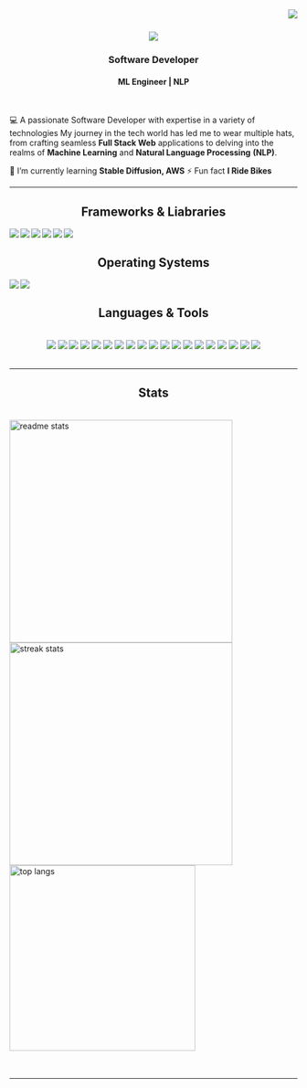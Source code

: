 <img align="right" src="https://komarev.com/ghpvc/?username=IamZaheer070&color=blue" />

<h1 align="center">
    <img src="https://readme-typing-svg.herokuapp.com/?font=Righteous&size=35&center=true&vCenter=true&width=500&height=70&duration=4000&lines=Hi!+👋;+I'm+Zaheer+.+!;" />
</h1>

<h3 align="center">Software Developer</h3>
<h4 align="center">ML Engineer | NLP </h3>

<br/>

<div align="left">
 
 💻  A passionate Software Developer with expertise in a variety of technologies
     My journey in the tech world has led me to wear multiple hats,
     from crafting seamless **Full Stack Web** applications to delving
     into the realms of **Machine Learning** and **Natural Language Processing** **(NLP)**.
 
 🚀 I’m currently learning **Stable Diffusion, AWS**
 ⚡  Fun fact **I Ride Bikes**
 </div>
 <hr/>

<h2 align="center"> Frameworks & Liabraries </h2>
<div align="center">
	<image align="left" src="https://img.shields.io/badge/TensorFlow-FF6F00?style=for-the-badge&logo=tensorflow&logoColor=white"/>
	<image align="left" src="https://img.shields.io/badge/PyTorch-EE4C2C?style=for-the-badge&logo=pytorch&logoColor=white"/>
	<image align="left" src="https://img.shields.io/badge/Django-092E20?style=for-the-badge&logo=django&logoColor=green"/>
	<image align="left" src="https://img.shields.io/badge/Numpy-777BB4?style=for-the-badge&logo=numpy&logoColor=white"/>
	<image align="left" src="https://img.shields.io/badge/Python-FFD43B?style=for-the-badge&logo=python&logoColor=blue"/>
	<image align="left" src="https://img.shields.io/badge/scikit_learn-F7931E?style=for-the-badge&logo=scikit-learn&logoColor=white"/>
</div>
<br>
        
<h2 align="center"> Operating Systems </h2>
<div align="center">
	<image align="left" src="https://img.shields.io/badge/Windows_11-0078d4?style=for-the-badge&logo=windows-11&logoColor=white"/>
	<image align="left" src="https://img.shields.io/badge/Ubuntu-E95420?style=for-the-badge&logo=ubuntu&logoColor=white"/>
</div>
        
<br>     
<h2 align="center"> Languages & Tools </h2>
<br/>
<div align="center">
    <!-- Programming Languages -->
<img src="https://skillicons.dev/icons?i=react" />
<img src="https://skillicons.dev/icons?i=bootstrap" />
<img src="https://skillicons.dev/icons?i=html" />
<img src="https://skillicons.dev/icons?i=css" />
<img src="https://skillicons.dev/icons?i=vscode" />
<img src="https://skillicons.dev/icons?i=github" />
<img src="https://skillicons.dev/icons?i=tailwind" />

<!-- Tools -->
<img src="https://skillicons.dev/icons?i=nodejs" />
<img src="https://skillicons.dev/icons?i=javascript" />
<img src="https://skillicons.dev/icons?i=typescript" />
<img src="https://skillicons.dev/icons?i=express" />
<img src="https://skillicons.dev/icons?i=mongodb" />

<!-- More Languages and Tools -->
<img src="https://skillicons.dev/icons?i=c" />
<img src="https://skillicons.dev/icons?i=java" />
<img src="https://skillicons.dev/icons?i=nextjs" />
<img src="https://skillicons.dev/icons?i=mysql" />
<img src="https://skillicons.dev/icons?i=python" />
<img src="https://skillicons.dev/icons?i=git" />
<img src="https://skillicons.dev/icons?i=aws" />

</div>
<br/>
<hr/>
<h2 align="center"> Stats </h2>
<br>
<div align=left>
  <img width=390 src="https://github-readme-stats-salesp07.vercel.app/api?username=IamZaheer070&count_private=true&show_icons=true&theme=react&rank_icon=github&border_radius=10" alt="readme stats" />
  <img width=390 src="https://github-readme-streak-stats-salesp07.vercel.app/?user=IamZaheer070&count_private=true&theme=react&border_radius=10" alt="streak stats"/>
  <br/>
  <img width=325 align="center" src="https://github-readme-stats-salesp07.vercel.app/api/top-langs/?username=IamZaheer070&hide=HTML&langs_count=8&layout=compact&theme=react&border_radius=10&size_weight=0.5&count_weight=0.5&exclude_repo=github-readme-stats" alt="top langs" />
</div>
<br/><br/>
<hr/>
<br/>
